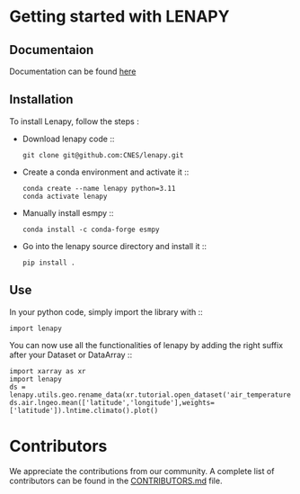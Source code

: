 # Getting started with LENAPY

## Documentaion

Documentation can be found [here](https://lenapy.readthedocs.io/en/latest/)

## Installation


To install Lenapy, follow the steps :

* Download lenapy code ::

    ```
    git clone git@github.com:CNES/lenapy.git
    ```

* Create a conda environment and activate it ::
    ```
    conda create --name lenapy python=3.11
    conda activate lenapy
    ```
 
* Manually install esmpy ::

    ```
    conda install -c conda-forge esmpy
    ```

* Go into the lenapy source directory and install it ::

    ```
    pip install . 
    ```
    
## Use

In your python code, simply import the library with ::

  ```
  import lenapy
  ```
  
You can now use all the functionalities of lenapy by adding the right suffix after your Dataset or DataArray ::
  ```
  import xarray as xr
  import lenapy
  ds = lenapy.utils.geo.rename_data(xr.tutorial.open_dataset('air_temperature'))
  ds.air.lngeo.mean(['latitude','longitude'],weights=['latitude']).lntime.climato().plot()
  ```
  
# Contributors

We appreciate the contributions from our community. A complete list of contributors can be found in the [CONTRIBUTORS.md](https://github.com/CNES/lenapy/blob/main/CONTRIBUTORS.md) file.

